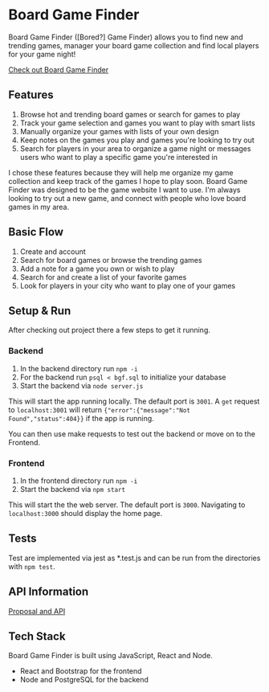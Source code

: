 # Board Game Finder

Board Game Finder ([Bored?] Game Finder) allows you to find new and trending games, manager your board game collection and find local players for your game night!

[Check out Board Game Finder](https://board-game-finder-0f8d2ba65338.herokuapp.com/)


## Features

1. Browse hot and trending board games or search for games to play
2. Track your game selection and games you want to play with smart lists
3. Manually organize your games with lists of your own design
4. Keep notes on the games you play and games you're looking to try out
5. Search for players in your area to organize a game night or messages users who want to play a specific game you're interested in

I chose these features because they will help me organize my game collection and keep track of the games I hope to play soon. Board Game Finder was designed to be the game website I want to use. I'm always looking to try out a new game, and connect with people who love board games in my area.


## Basic Flow

1. Create and account
2. Search for board games or browse the trending games
3. Add a note for a game you own or wish to play
4. Search for and create a list of your favorite games
5. Look for players in your city who want to play one of your games


## Setup & Run

After checking out project there a few steps to get it running.

### Backend

1. In the backend directory run `npm -i`
2. For the backend run `psql < bgf.sql` to initialize your database
3. Start the backend via `node server.js`

This will start the app running locally. The default port is `3001`. A `get` request to `localhost:3001` will return `{"error":{"message":"Not Found","status":404}}` if the app is running.

You can then use make requests to test out the backend or move on to the Frontend.

### Frontend

1. In the frontend directory run `npm -i`
2. Start the backend via `npm start`

This will start the the web server. The default port is `3000`. Navigating to `localhost:3000` should display the home page.


## Tests

Test are implemented via jest as *.test.js and can be run from the directories with `npm test`.


## API Information

[Proposal and API](proposal/proposal.md)


## Tech Stack

Board Game Finder is built using JavaScript, React and Node.

* React and Bootstrap for the frontend
* Node and PostgreSQL for the backend

